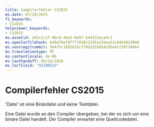 ```yaml
---
title: Compilerfehler CS2015
ms.date: 07/20/2015
f1_keywords:
- CS2015
helpviewer_keywords:
- CS2015
ms.assetid: 282c1c27-0bcd-44a5-8a97-644333aca5c3
ms.openlocfilehash: 648a70af0ff7191011295a21bea51c446402d960
ms.sourcegitcommit: 5b475c1855b32cf78d2d1bbb4295e4c236f39464
ms.translationtype: MT
ms.contentlocale: de-DE
ms.lasthandoff: 09/24/2020
ms.locfileid: "91190513"
---
```

# <a name="compiler-error-cs2015"></a>Compilerfehler CS2015

'Datei' ist eine Binärdatei und keine Textdatei.  
  
 Eine Datei wurde an den Compiler übergeben, bei der es sich um eine binäre Datei handelt. Der Compiler erwartet eine Quellcodedatei.
